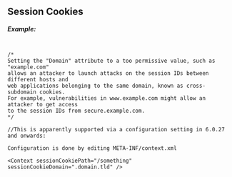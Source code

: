 Session Cookies 
----------------

***Example:***

~~~~~~~~~~~~~~~~~~~~~~~~~~~~~~~~~~~~~~~~~~~~~~~~~~~~~~~~~~~~~~~~~~~~~~~~~


/*
Setting the "Domain" attribute to a too permissive value, such as "example.com" 
allows an attacker to launch attacks on the session IDs between different hosts and 
web applications belonging to the same domain, known as cross-subdomain cookies.
For example, vulnerabilities in www.example.com might allow an attacker to get access 
to the session IDs from secure.example.com.
*/

//This is apparently supported via a configuration setting in 6.0.27 and onwards:

Configuration is done by editing META-INF/context.xml

<Context sessionCookiePath="/something" sessionCookieDomain=".domain.tld" />


~~~~~~~~~~~~~~~~~~~~~~~~~~~~~~~~~~~~~~~~~~~~~~~~~~~~~~~~~~~~~~~~~~~~~~~~~